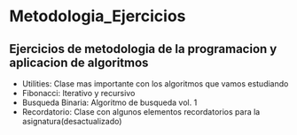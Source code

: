 # Metodologia_Ejercicios
Ejercicios de metodologia de la programacion y aplicacion de algoritmos
--------------------------------------
* Utilities: Clase mas importante con los algoritmos que vamos estudiando
* Fibonacci: Iterativo y recursivo
* Busqueda Binaria: Algoritmo de busqueda vol. 1
* Recordatorio: Clase con algunos elementos recordatorios para la asignatura(desactualizado)
